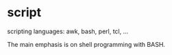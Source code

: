 # script

scripting languages: awk, bash, perl, tcl, ...

The main emphasis is on shell programming with BASH.
